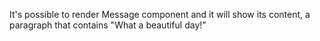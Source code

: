 It's possible to render Message component and it will show its content, a paragraph that contains "What a beautiful day!"